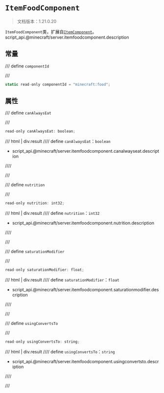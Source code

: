 # `ItemFoodComponent`

> 文档版本：1.21.0.20

`ItemFoodComponent`类，扩展自[`ItemComponent`](./itemcomponent.md)。script_api.@minecraft/server.itemfoodcomponent.description

## 常量

/// define
`componentId`


///

```js
static read-only componentId = "minecraft:food";
```


## 属性

/// define
`canAlwaysEat`


///

```js
read-only canAlwaysEat: boolean;
```

/// html | div.result
//// define
`canAlwaysEat`：`boolean`

- script_api.@minecraft/server.itemfoodcomponent.canalwayseat.description


////

///


/// define
`nutrition`


///

```js
read-only nutrition: int32;
```

/// html | div.result
//// define
`nutrition`：`int32`

- script_api.@minecraft/server.itemfoodcomponent.nutrition.description


////

///


/// define
`saturationModifier`


///

```js
read-only saturationModifier: float;
```

/// html | div.result
//// define
`saturationModifier`：`float`

- script_api.@minecraft/server.itemfoodcomponent.saturationmodifier.description


////

///


/// define
`usingConvertsTo`


///

```js
read-only usingConvertsTo: string;
```

/// html | div.result
//// define
`usingConvertsTo`：`string`

- script_api.@minecraft/server.itemfoodcomponent.usingconvertsto.description


////

///

